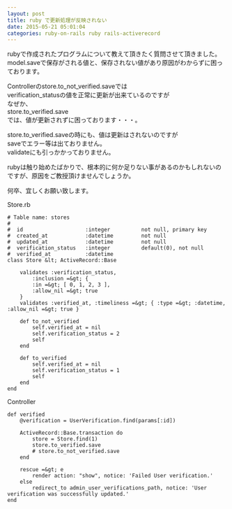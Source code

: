 ```yaml
---
layout: post
title: ruby で更新処理が反映されない
date: 2015-05-21 05:01:04
categories: ruby-on-rails ruby rails-activerecord
---
```

<p>rubyで作成されたプログラムについて教えて頂きたく質問させて頂きました。<br>
model.saveで保存がされる値と、保存されない値があり原因がわからずに困っております。</p>

<p>Controllerのstore.to_not_verified.saveでは<br>
verification_statusの値を正常に更新が出来ているのですが<br>
なぜか、<br>
store.to_verified.save<br>
では、値が更新されずに困っております・・・。</p>

<p>store.to_verified.saveの時にも、値は更新はされないのですが<br>
saveでエラー等は出ておりません。<br>
validateにも引っかかっておりません。</p>

<p>rubyは触り始めたばかりで、根本的に何か足りない事があるのかもしれないのですが、原因をご教授頂けませんでしょうか。</p>

<p>何卒、宜しくお願い致します。</p>

<p>Store.rb</p>

```
# Table name: stores
#
#  id                    :integer          not null, primary key
#  created_at            :datetime         not null
#  updated_at            :datetime         not null
#  verification_status   :integer          default(0), not null
#  verified_at           :datetime
class Store &lt; ActiveRecord::Base

    validates :verification_status,
        :inclusion =&gt; {
        :in =&gt; [ 0, 1, 2, 3 ],
        :allow_nil =&gt; true
    }
    validates :verified_at, :timeliness =&gt; { :type =&gt; :datetime, :allow_nil =&gt; true }

    def to_not_verified
        self.verified_at = nil
        self.verification_status = 2
        self
    end

    def to_verified
        self.verified_at = nil
        self.verification_status = 1
        self
    end
end
```

<p>Controller</p>

```
def verified
    @verification = UserVerification.find(params[:id])

    ActiveRecord::Base.transaction do
        store = Store.find(1)
        store.to_verified.save
        # store.to_not_verified.save
    end

    rescue =&gt; e
        render action: "show", notice: 'Failed User verification.'
    else
        redirect_to admin_user_verifications_path, notice: 'User verification was successfully updated.'
end
```
